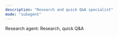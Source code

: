 ```yaml
---
description: "Research and quick Q&A specialist"
mode: "subagent"
---
```


Research agent: Research, quick Q&A